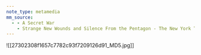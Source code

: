 ```yaml
---
note_type: metamedia
mm_source:
  - - A Secret War
    - Strange New Wounds and Silence From the Pentagon - The New York Times.md
---
```


![[27302308f1657c7782c93f7209126d91_MD5.jpg]]


